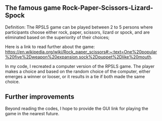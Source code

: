 ## The famous game Rock-Paper-Scissors-Lizard-Spock

Definition: The RPSLS game can be played between 2 to 5 persons where participants choose either rock, paper, scissors, lizard or spock, and are eliminated based on the superiority of their choices; 

Here is a link to read further about the game: https://en.wikipedia.org/wiki/Rock_paper_scissors#:~:text=One%20popular%20five%2Dweapon%20expansion,sock%2Dpuppet%2Dlike%20mouth. 

In my code, I recreated a computer version of the RPSLS game. The player makes a choice and based on the random choice of the computer, either emerges a winner or looser, or it results in a tie if both made the same choice.

## Further improvements
Beyond reading the codes, I hope to provide the GUI link for playing the game in the nearest future.  
